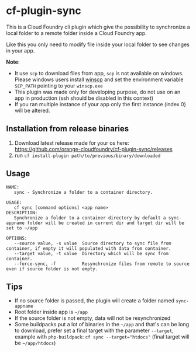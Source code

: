 # cf-plugin-sync

This is a Cloud Foundry cli plugin which give the possibility to synchronize a local folder to a remote folder inside a 
Cloud Foundry app.
 
Like this you only need to modify file inside your local folder to see changes in your app.

**Note**: 
- It use `scp` to download files from app, `scp` is not available on windows. 
Please windows users install [winscp](https://winscp.net) and set the environment variable `SCP_PATH` pointing to your `winscp.exe`
- This plugin was made only for developing purpose, do not use on an app in production (ssh should be disabled in this context)
- If you ran multiple instance of your app only the first instance (index 0) will be altered.

## Installation from release binaries

1. Download latest release made for your os here: https://github.com/orange-cloudfoundry/cf-plugin-sync/releases
2. run `cf install-plugin path/to/previous/binary/downloaded`

## Usage

```
NAME:
   sync - Synchronize a folder to a container directory.

USAGE:
   cf sync [command options] <app name>
DESCRIPTION:
   Synchronize a folder to a container directory by default a sync-appname folder will be created in current dir and target dir will be set to ~/app

OPTIONS:
   --source value, -s value  Source directory to sync file from container, if empty it will populated with data from container.
   --target value, -t value  Directory which will be sync from container.
   --force-sync, -f          Resynchronize files from remote to source even if source folder is not empty.
```

## Tips

- If no source folder is passed, the plugin will create a folder named `sync-appname`
- Root folder inside app is `~/app`
- If the source folder is not empty, data will not be resynchronized
- Some buildpacks put a lot of binaries in the `~/app` and that's can be long to download, prefer set a final target 
with the parameter `--target`, example with `php-buildpack`: `cf sync --target="htdocs"` (final target will be `~/app/htdocs`)

